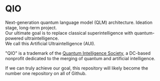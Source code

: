 # QIO
Next-generation quantum language model (QLM) architecture. Ideation stage, long-term project.  
Our ultimate goal is to replace classical superintelligence with quantum-powered ultraintelligence.  
We call this Artificial Ultraintelligence (AUI).

"QIO" is a trademark of the [Quantum Intelligence Society](https://quantumintelligencesociety.org), a DC-based nonprofit dedicated to the merging of quantum and artificial intelligence.

If we can truly achieve our goal, this repository will likely become the number one repository on all of Github.
